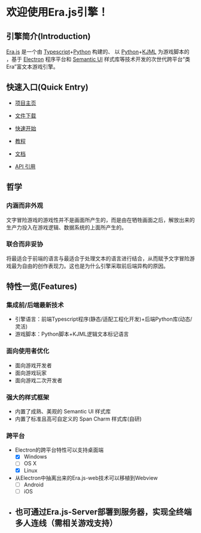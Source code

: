 # 欢迎使用Era.js引擎！

## 引擎简介(Introduction)

[Era.js]() 是一个由 [Typescript]()+[Python]() 构建的、 以 [Python]()+[KJML]() 为游戏脚本的 ，基于 [Electron]() 程序平台和 [Semantic UI]() 样式库等技术开发的次世代跨平台“类Era”富文本游戏引擎。

## 快速入口(Quick Entry)

- [项目主页]()
- [文件下载]()



- [快速开始]()
- [教程]()
- [文档]()
- [API 引用]()

## 哲学

### 内涵而非外观

文字冒险游戏的游戏性并不是画面所产生的，而是由在牺牲画面之后，解放出来的生产力投入在游戏逻辑、数据系统的上面所产生的。

### 联合而非妥协

将最适合于前端的语言与最适合于处理文本的语言进行结合，从而赋予文字冒险游戏最为自由的创作表现力。这也是为什么引擎采取前后端异构的原因。

## 特性一览(Features)

### 集成前/后端最新技术

- 引擎语言：前端Typescript程序(静态/适配工程化开发)+后端Python库(动态/灵活)
- 游戏脚本：Python脚本+KJML逻辑文本标记语言

### 面向使用者优化

- 面向游戏开发者
- 面向游戏玩家
- 面向游戏二次开发者

### 强大的样式框架

- 内置了成熟、美观的 Semantic UI 样式库
- 内置了标准且高可自定义的 Span Charm 样式库(自研)

### 跨平台

- Electron的跨平台特性可以支持桌面端
  - [x] Windows
  - [ ] OS X
  - [x] Linux
- 从Electron中抽离出来的Era.js-web技术可以移植到Webview
  - [ ] Android
  - [ ] iOS
- 也可通过Era.js-Server部署到服务器，实现全终端多人连线（需相关游戏支持）
  - 